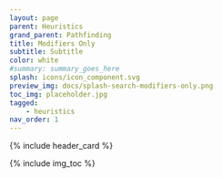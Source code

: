 ```yaml
---
layout: page
parent: Heuristics
grand_parent: Pathfinding
title: Modifiers Only
subtitle: Subtitle
color: white
#summary: summary_goes_here
splash: icons/icon_component.svg
preview_img: docs/splash-search-modifiers-only.png
toc_img: placeholder.jpg
tagged: 
    - heuristics
nav_order: 1
---
```


{% include header_card %}

{% include img_toc %}
